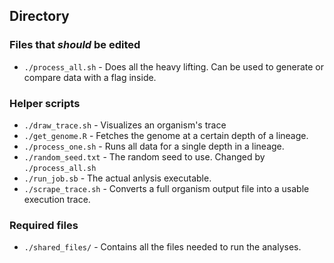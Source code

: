 ## Directory

### Files that _should_ be edited
- `./process_all.sh` - Does all the heavy lifting. Can be used to generate or compare data with a flag inside. 

### Helper scripts
- `./draw_trace.sh` - Visualizes an organism's trace
- `./get_genome.R` - Fetches the genome at a certain depth of a lineage. 
- `./process_one.sh` - Runs all data for a single depth in a lineage. 
- `./random_seed.txt` - The random seed to use. Changed by `./process_all.sh`
- `./run_job.sb` - The actual anlysis executable. 
- `./scrape_trace.sh` - Converts a full organism output file into a usable execution trace. 

### Required files
- `./shared_files/` - Contains all the files needed to run the analyses.
